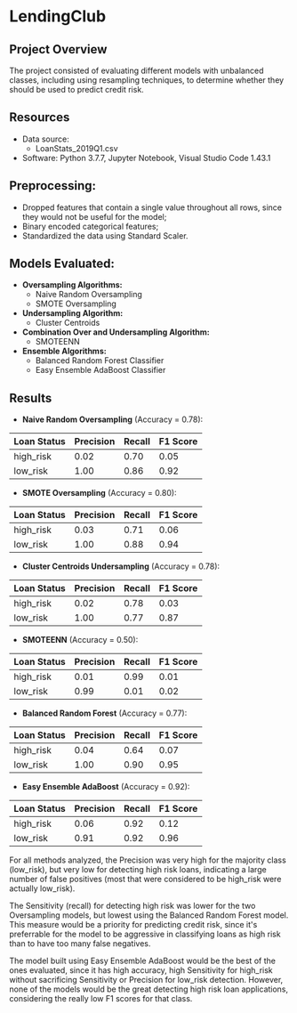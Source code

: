# LendingClub

## Project Overview
The project consisted of evaluating different models with unbalanced classes, including using resampling techniques, to determine whether they should be used to predict credit risk.

## Resources
- Data source:
    - LoanStats_2019Q1.csv
- Software: Python 3.7.7, Jupyter Notebook, Visual Studio Code 1.43.1

## Preprocessing:
* Dropped features that contain a single value throughout all rows, since they would not be useful for the model;
* Binary encoded categorical features;
* Standardized the data using Standard Scaler.

## Models Evaluated:
- **Oversampling Algorithms:**
    - Naive Random Oversampling
    - SMOTE Oversampling
- **Undersampling Algorithm:**
    - Cluster Centroids
- **Combination Over and Undersampling Algorithm:**
    - SMOTEENN
- **Ensemble Algorithms:**
    - Balanced Random Forest Classifier
    - Easy Ensemble AdaBoost Classifier

## Results
- **Naive Random Oversampling** (Accuracy = 0.78):

| Loan Status | Precision | Recall | F1 Score |
| ------ | ------ | ------ | ------ |
| high_risk | 0.02 | 0.70 | 0.05 |
| low_risk | 1.00 | 0.86 | 0.92 |

- **SMOTE Oversampling** (Accuracy = 0.80):

| Loan Status | Precision | Recall | F1 Score |
| ------ | ------ | ------ | ------ |
| high_risk | 0.03 | 0.71 | 0.06 |
| low_risk | 1.00 | 0.88 | 0.94 |

- **Cluster Centroids Undersampling** (Accuracy = 0.78):

| Loan Status | Precision | Recall | F1 Score |
| ------ | ------ | ------ | ------ |
| high_risk | 0.02 | 0.78 | 0.03 |
| low_risk | 1.00 | 0.77 | 0.87 |

- **SMOTEENN** (Accuracy = 0.50):

| Loan Status | Precision | Recall | F1 Score |
| ------ | ------ | ------ | ------ |
| high_risk | 0.01 | 0.99 | 0.01 |
| low_risk | 0.99 | 0.01 | 0.02 |

- **Balanced Random Forest** (Accuracy = 0.77):

| Loan Status | Precision | Recall | F1 Score |
| ------ | ------ | ------ | ------ |
| high_risk | 0.04 | 0.64 | 0.07 |
| low_risk | 1.00 | 0.90 | 0.95 |

- **Easy Ensemble AdaBoost** (Accuracy = 0.92):

| Loan Status | Precision | Recall | F1 Score |
| ------ | ------ | ------ | ------ |
| high_risk | 0.06 | 0.92 | 0.12 |
| low_risk | 0.91 | 0.92 | 0.96 |

For all methods analyzed, the Precision was very high for the majority class (low_risk), but very low for detecting high risk loans, indicating a large number of false positives (most that were considered to be high_risk were actually low_risk).

The Sensitivity (recall) for detecting high risk was lower for the two Oversampling models, but lowest using the Balanced Random Forest model. This measure would be a priority for predicting credit risk, since it's preferrable for the model to be aggressive in classifying loans as high risk than to have too many false negatives.

The model built using Easy Ensemble AdaBoost would be the best of the ones evaluated, since it has high accuracy, high Sensitivity for high_risk without sacrificing Sensitivity or Precision for low_risk detection. However, none of the models would be the great detecting high risk loan applications, considering the really low F1 scores for that class.
